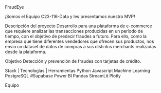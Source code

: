 FraudEye

¡Somos el Equipo C23-116-Data y les presentamos nuestro MVP!

Descripción del proyecto
Desarrollo para una plataforma de e-commerce que requiere analizar las transacciones producidas en un período de tiempo, con el objetivo de predecir fraudes a futuro. Para ello, como la empresa que tiene diferentes vendedores que ofrecen sus productos, nos envío un dataset de datos de compras a sus distintos merchants realizadas desde la plataforma.

Objetivo
Detección y prevención de fraudes con tarjetas de crédito.


Stack | Tecnologías | Herramientas
Python
Javascript
Machine Learning
PostgreSQL
#Supabase
Power BI
Pandas
StreamLit
Plotly

Equipo
